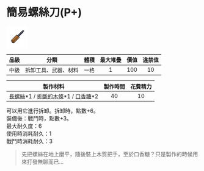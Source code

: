 # 簡易螺絲刀(P+)

![img](images/item_pic_JYLSD.png)

|品級|分類|體積|最大堆疊|價值|違禁值|
|:--:|:--:|:--:|:--:|:--:|:--:|
|中級|拆卸工具、武器、材料|一格|1|100|10|

|製作材料|製作時間|花費精力|
|:--:|:--:|:--:|
|[長螺絲](136-長螺絲.md)\*1 / [折斷的木條](159-折斷的木條.md)\*1 / [口香糖](70-口香糖.md)\*2|40|10|

可以用它進行拆卸。拆卸時，點數+6。\
裝備後：戰鬥時，點數+3。\
最大耐久度：6\
使用時消耗耐久：1\
戰鬥時消耗耐久：3

> 先把螺絲在地上磨平，隨後裝上木質把手，至於口香糖？只是製作的時候用來打發無聊而已…
